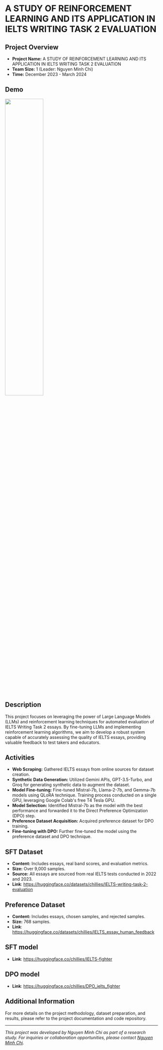 # A STUDY OF REINFORCEMENT LEARNING AND ITS APPLICATION IN IELTS WRITING TASK 2 EVALUATION

## Project Overview
- **Project Name:** A STUDY OF REINFORCEMENT LEARNING AND ITS APPLICATION IN IELTS WRITING TASK 2 EVALUATION
- **Team Size:** 1 (Leader: Nguyen Minh Chi)
- **Time:** December 2023 - March 2024

## Demo
[<img src="https://i.ytimg.com/vi/PDk-nbADeZA/maxresdefault.jpg" width="50%">](https://www.youtube.com/watch?v=PDk-nbADeZA "Now in Android: 55")

## Description
This project focuses on leveraging the power of Large Language Models (LLMs) and reinforcement learning techniques for automated evaluation of IELTS Writing Task 2 essays. By fine-tuning LLMs and implementing reinforcement learning algorithms, we aim to develop a robust system capable of accurately assessing the quality of IELTS essays, providing valuable feedback to test takers and educators.

## Activities
- **Web Scraping:** Gathered IELTS essays from online sources for dataset creation.
- **Synthetic Data Generation:** Utilized Gemini APIs, GPT-3.5-Turbo, and Groq for generating synthetic data to augment the dataset.
- **Model Fine-tuning:** Fine-tuned Mistral-7b, Llama-2-7b, and Gemma-7b models using QLoRA technique. Training process conducted on a single GPU, leveraging Google Colab's free T4 Tesla GPU.
- **Model Selection:** Identified Mistral-7b as the model with the best performance and forwarded it to the Direct Preference Optimization (DPO) step.
- **Preference Dataset Acquisition:** Acquired preference dataset for DPO training.
- **Fine-tuning with DPO:** Further fine-tuned the model using the preference dataset and DPO technique.

## SFT Dataset
- **Content:** Includes essays, real band scores, and evaluation metrics.
- **Size:** Over 9,000 samples.
- **Source:** All essays are sourced from real IELTS tests conducted in 2022 and 2023.
- **Link**: https://huggingface.co/datasets/chillies/IELTS-writing-task-2-evaluation

## Preference Dataset
- **Content:** Includes essays, chosen samples, and rejected samples.
- **Size:** 768 samples.
- **Link**: https://huggingface.co/datasets/chillies/IELTS_essay_human_feedback

## SFT model
- **Link**: https://huggingface.co/chillies/IELTS-fighter

## DPO model
- **Link**: https://huggingface.co/chillies/DPO_ielts_fighter

## Additional Information
For more details on the project methodology, dataset preparation, and results, please refer to the project documentation and code repository.

---
*This project was developed by Nguyen Minh Chi as part of a research study. For inquiries or collaboration opportunities, please contact [Nguyen Minh Chi](mailto:minhchi1804@gmail.com).*

